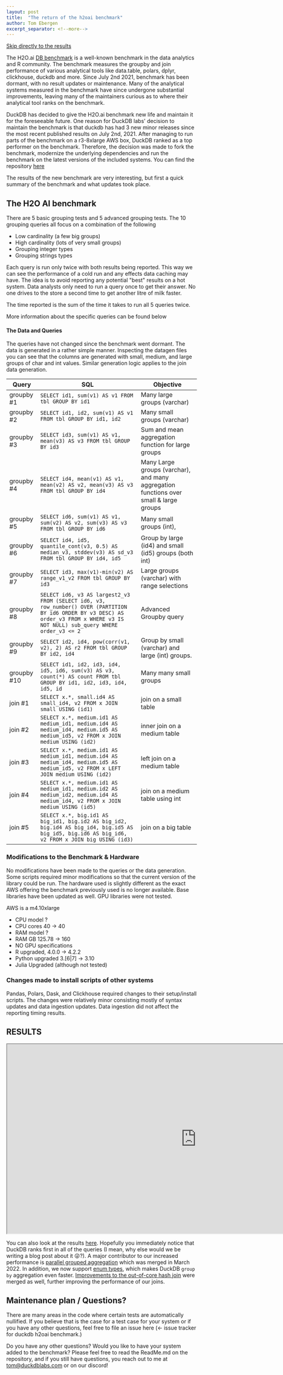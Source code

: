 ```yaml
---
layout: post
title:  "The return of the h2oai benchmark"
author: Tom Ebergen
excerpt_separator: <!--more-->
---
```


[Skip directly to the results](#results)

The H2O.ai [DB benchmark](https://h2oai.github.io/db-benchmark/) is a well-known benchmark in the data analytics and R community. The benchmark measures the groupby and join performance of various analytical tools like data.table, polars, dplyr, clickhouse, duckdb and more. Since July 2nd 2021, benchmark has been dormant, with no result updates or maintenance. Many of the analytical systems measured in the benchmark have since undergone substantial improvements, leaving many of the maintainers curious as to where their analytical tool ranks on the benchmark.

DuckDB has decided to give the H2O.ai benchmark new life and maintain it for the foreseeable future. One reason for DuckDB labs' decision to maintain the benchmark is that duckdb has had 3 new minor releases since the most recent published results on July 2nd, 2021. After managing to run parts of the benchmark on a r3-8xlarge AWS box, DuckDB ranked as a top performer on the benchmark. Therefore, the decision was made to fork the benchmark, modernize the underlying dependencies and run the benchmark on the latest versions of the included systems. You can find the repository [here](https://github.com/duckdblabs/h2oai-db-benchmark)

The results of the new benchmark are very interesting, but first a quick summary of the benchmark and what updates took place.

## The H2O AI benchmark
There are 5 basic grouping tests and 5 advanced grouping tests. The 10 grouping queries all focus on a combination of the following
- Low cardinality (a few big groups)
- High cardinality (lots of very small groups)
- Grouping integer types
- Grouping strings types

Each query is run only twice with both results being reported. This way we can see the performance of a cold run and any effects data caching may have. The idea is to avoid reporting any potential "best" results on a hot system. Data analysts only need to run a query once to get their answer. No one drives to the store a second time to get another litre of milk faster.

The time reported is the sum of the time it takes to run all 5 queries twice.

More information about the specific queries can be found below

#### The Data and Queries

The queries have not changed since the benchmark went dormant. The data is generated in a rather simple manner. Inspecting the datagen files you can see that the columns are generated with small, medium, and large groups of char and int values. Similar generation logic applies to the join data generation.

| Query | SQL |  Objective |
|-----------|---------------------------------------------------------------------|-----------------------------------------------------------------------------------------------------------------------------------|
| groupby #1  |   `SELECT id1, sum(v1) AS v1 FROM tbl GROUP BY id1` |  Many large groups (varchar) |
| groupby #2  |   `SELECT id1, id2, sum(v1) AS v1 FROM tbl GROUP BY id1, id2` | Many small groups (varchar) |
| groupby #3  |   `SELECT id3, sum(v1) AS v1, mean(v3) AS v3 FROM tbl GROUP BY id3`                 |      Sum and mean aggregation function for large groups                                                       |
| groupby #4  |   `SELECT id4, mean(v1) AS v1, mean(v2) AS v2, mean(v3) AS v3 FROM tbl GROUP BY id4`|      Many Large groups (varchar), and many aggregation functions over small & large groups                       |
| groupby #5  |   `SELECT id6, sum(v1) AS v1, sum(v2) AS v2, sum(v3) AS v3 FROM tbl GROUP BY id6`   |      Many small groups (int),                                                                                 |
| groupby #6  |   `SELECT id4, id5, quantile_cont(v3, 0.5) AS median_v3, stddev(v3) AS sd_v3 FROM tbl GROUP BY id4, id5`  | Group by large (id4) and small (id5) groups (both int)                   |
| groupby #7  |   `SELECT id3, max(v1)-min(v2) AS range_v1_v2 FROM tbl GROUP BY id3`                |      Large groups (varchar) with range selections                                                                |
| groupby #8  |   `SELECT id6, v3 AS largest2_v3 FROM (SELECT id6, v3, row_number() OVER (PARTITION BY id6 ORDER BY v3 DESC) AS order_v3 FROM x WHERE v3 IS NOT NULL) sub_query WHERE order_v3 <= 2`                |    Advanced Groupby query              |
| groupby #9  |   `SELECT id2, id4, pow(corr(v1, v2), 2) AS r2 FROM tbl GROUP BY id2, id4`          |      Group by small (varchar) and large (int) groups.                                                            |
| groupby #10 |   `SELECT id1, id2, id3, id4, id5, id6, sum(v3) AS v3, count(*) AS count FROM tbl GROUP BY id1, id2, id3, id4, id5, id`  | Many many small groups                                                   |
| join #1 |`SELECT x.*, small.id4 AS small_id4, v2 FROM x JOIN small USING (id1)`                                                                           |   join on a small table                                                                                                                                  |
| join #2 |`SELECT x.*, medium.id1 AS medium_id1, medium.id4 AS medium_id4, medium.id5 AS medium_id5, v2 FROM x JOIN medium USING (id2)`                    |   inner join on a medium table                                                                                                           |
| join #3 |`SELECT x.*, medium.id1 AS medium_id1, medium.id4 AS medium_id4, medium.id5 AS medium_id5, v2 FROM x LEFT JOIN medium USING (id2)`               |   left join on a medium table                                                                                                          |
| join #4 |`SELECT x.*, medium.id1 AS medium_id1, medium.id2 AS medium_id2, medium.id4 AS medium_id4, v2 FROM x JOIN medium USING (id5)`                    |   join on a medium table using int                                                                                                      |
| join #5 |`SELECT x.*, big.id1 AS big_id1, big.id2 AS big_id2, big.id4 AS big_id4, big.id5 AS big_id5, big.id6 AS big_id6, v2 FROM x JOIN big USING (id3)` |   join on a big table                                                                                                |


### Modifications to the Benchmark & Hardware
No modifications have been made to the queries or the data generation. Some scripts required minor modifications so that the current version of the library could be run. The hardware used is slightly different as the exact AWS offering the benchmark previously used is no longer available. Base libraries have been updated as well. GPU libraries were not tested. 


AWS is a m4.10xlarge
- CPU model ?
- CPU cores 40 -> 40
- RAM model ?
- RAM GB 125.78 -> 160
- NO GPU specifications 
- R upgraded, 4.0.0 -> 4.2.2
- Python upgraded 3.[6|7] -> 3.10
- Julia Upgraded (although not tested)

### Changes made to install scripts of other systems
Pandas, Polars, Dask, and Clickhouse required changes to their setup/install scripts. The changes were relatively minor consisting mostly of syntax updates and data ingestion updates. Data ingestion did not affect the reporting timing results.

<!-- ###  Libraries that encountered errors I didn't want to fix
- Running the arrow code resulted in an error. I may look into this again in the future, but it is not a top priority. If this is an issue for you, feel free to submit a PR and I will gladly take a look! -->


## RESULTS


<iframe src="https://tmonster.github.io/h2oai-db-benchmark/"  title="h2o db benchmmark" height=500 width=1000></iframe>

You can also look at the results [here](https://tmonster.github.io/h2oai-db-benchmark/). Hopefully you immediately notice that DuckDB ranks first in all of the queries (I mean, why else would we be writing a blog post about it 😜?). A major contributor to our increased performance is [parallel grouped aggregation](https://duckdb.org/2022/03/07/aggregate-hashtable.html) which was merged in March 2022. In addition, we now support [enum types](https://duckdb.org/2021/11/26/duck-enum.html), which makes DuckDB `group by` aggregation even faster. [Improvements to the out-of-core hash join](https://github.com/duckdb/duckdb/pull/4970) were merged as well, further improving the performance of our joins.

<!-- - Better joins
- out-of-core hashing 
- ART storage
- Better range joins
- Parallel grouped aggregation
- Enums are now supported (except we can't add NULL values, so we fall back to Varchar). Interestingly enough, for the join benchmarks, converting the ids to ENUMs decreases the performance of duckdb. -->



<!-- ### Why don't we benchmark Modin or Cuda? 

This is where our own influence as DuckDB maintainers starts to play a role. DuckDB's primary use case is at home analytics on personal computers where all the software is easy to setup and install. While GPU's can be good for analytical queries, most analysts don't have access to quality GPUs that can match the current performance of the top performers of the benchmark --> 

<!--We decided not to support modin and other GPU analytical tools. since the larger emphasis of the benchmark is to test workloads that can be run on one machine that members of the analytical community have access too. GPU's in our opinion still do not qualify.-->


## Maintenance plan / Questions?

There are many areas in the code where certain tests are automatically nullified. If you believe that is the case for a test case for your system or if you have any other questions, feel free to file an issue here (<- issue tracker for duckdb h2oai benchmark.)

Do you have any other questions? Would you like to have your system added to the benchmark? Please feel free to read the ReadMe.md on the repository, and if you still have questions, you reach out to me at tom@duckdblabs.com or on our discord!
